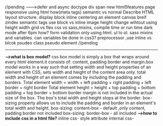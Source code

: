 //pending
--->defer and async
 doctype
div span
new html5features
page responsive using html how(meta tags) 
semantic vs normal
Describe HTML layout structure.
display block inline
centering an element
canvas breif
zindex
semantic tags use
block vs inline
image height change wihtout using height width
grid vs flex 
css vs sass,mixins, compile time or run time
dark mode after 6pm how?
form validation only using html. 
ul to ol. 
sass mixins and variables. can variables be done in css3? 
preprocessor ,use
inline vs blcok
psudeo class pseudo element
//pending
________________________________________________________________________________
**-->what is box model?**
css box model is simply a box that wraps around every html element.it consists of: content, padding border and margin.box model works in a way such that setting width and height properties of an element with CSS, sets width and height of the content area only. total width and height of an element comes by including the padding and borders.
Total element width = width + left padding + right padding + left border + right border
Total element height = height + top padding + bottom padding + top border + bottom border
margin is not included in the actual size of the box. The box's total width and height stops at the border.
box-sizing property allows us to include the padding and border in an element's total width and height.
box-sizing: content-box - default ,only content, padding border not included
box-sizing: border-box - all included
**-->how to include css in a html file?**
inline css- style attribute
internal css- <style> tag in <head> or <body>
external css-same project or from some other server hosted file-
<!-- <link rel="stylesheet" type="text/css" href="styles.css">
<link rel="stylesheet" type="text/css" href="https://example.com/path/to/external-styles.css"> -->
**position property**
static, relative, fixed, absolute, sticky
-position: static-default-positioned according to the normal flow of the page-top, bottom, left, and right properties dont affect
-relative - positioned relative to its normal position - top, right, bottom, and left work-other content DO NOT adjust to fit into any gap left by the element
-fixed-positioned relative to the viewport-means it always stays in the same place even on scrolling-top, right, bottom, and left works-no gap is created here
-absolute-positioned relative to the nearest positioned ancestor(not sticky)-instead of positioned relative to the viewport,like fixed-if an absolute positioned element has no positioned ancestors,it uses the document body, and moves along with page scrolling-absolute positioned elements are removed from the normal flow, and can overlap elements.
div.relative {position: relative;}
div.absolute {position: absolute;top: 80px;right: 0;}
-sticky-positioned based on the user's scroll position-relative and fixed-positioned relative until a given offset position is met in the viewport - then it "sticks" in place (like position:fixed);
-position: absolute or position: fixed, the element is taken out of the normal flow, and other elements may be positioned as if the absolutely or fixed positioned element does not exist


